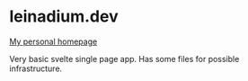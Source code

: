 # leinadium.dev

[My personal homepage](leinadium.dev)

Very basic svelte single page app. Has some files for possible infrastructure.
